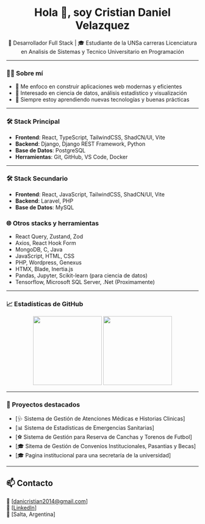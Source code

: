 <h1 align="center">Hola 👋, soy Cristian Daniel Velazquez</h1>
<p align="center">🚀 Desarrollador Full Stack | 🎓 Estudiante de la UNSa carreras Licenciatura en Analisis de Sistemas y Tecnico Universitario en Programación</p>

---

### 🧑‍💻 Sobre mí

- 🎯 Me enfoco en construir aplicaciones web modernas y eficientes
- 🧠 Interesado en ciencia de datos, análisis estadístico y visualización
- 💬 Siempre estoy aprendiendo nuevas tecnologías y buenas prácticas

---

### 🛠️ Stack Principal

- **Frontend**: React, TypeScript, TailwindCSS, ShadCN/UI, Vite
- **Backend**: Django, Django REST Framework, Python
- **Base de Datos**: PostgreSQL
- **Herramientas**: Git, GitHub, VS Code, Docker

---

### 🛠️ Stack Secundario

- **Frontend**: React, JavaScript, TailwindCSS, ShadCN/UI, Vite
- **Backend**: Laravel, PHP
- **Base de Datos**: MySQL

### 🌐 Otros stacks y herramientas

- React Query, Zustand, Zod
- Axios, React Hook Form
- MongoDB, C, Java
- JavaScript, HTML, CSS
- PHP, Wordpress, Genexus
- HTMX, Blade, Inertia.js
- Pandas, Jupyter, Scikit-learn (para ciencia de datos)
- Tensorflow, Microsoft SQL Server, .Net (Proximamente)

---

### 📈 Estadísticas de GitHub

<p align="center">
  <img height="180em" src="https://github-readme-stats.vercel.app/api?username=danicris97&show_icons=true&theme=default&include_all_commits=true&count_private=true" />
  <img height="180em" src="https://github-readme-stats.vercel.app/api/top-langs/?username=danicris97&layout=compact&langs_count=8&theme=default" />
</p>

---

### 🚀 Proyectos destacados

- [🩺 Sistema de Gestión de Atenciones Médicas e Historias Clinicas]
- [📊 Sistema de Estadísticas de Emergencias Sanitarias]
- [⚽ Sistema de Gestión para Reserva de Canchas y Torenos de Futbol]
- [🎓 Sitema de Gestión de Convenios Institucionales, Pasantias y Becas]
- [🎓 Pagina institucional para una secretaría de la universidad]

---

## 📫 Contacto
📧 [danicristian2014@gmail.com]  
🔗 [[LinkedIn](https://www.linkedin.com/in/cristian-daniel-velazquez-8179b6201/)]  
📍 [Salta, Argentina]
